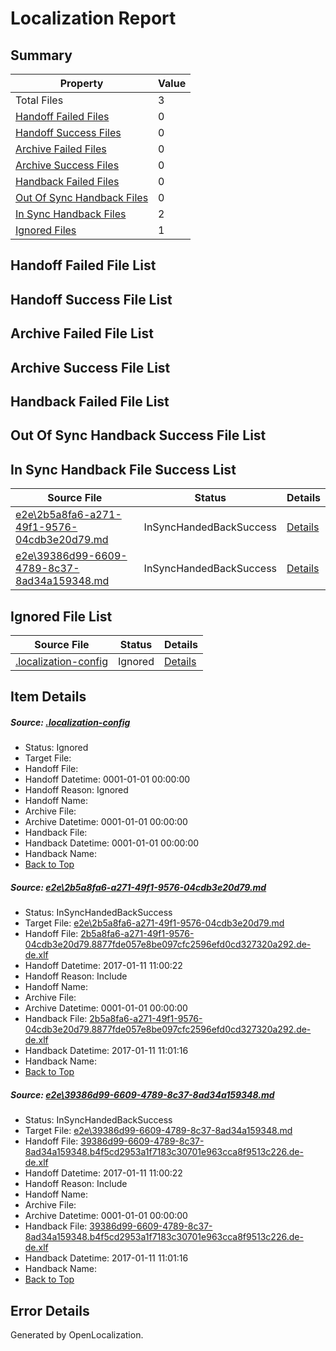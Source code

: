 # <a name='report-top'></a> Localization Report

## Summary
 Property | Value 
 -------- | ----- 
 Total Files | 3
[ Handoff Failed Files ](#handoff-failed-list)| 0
[ Handoff Success Files ](#handoff-success-list)| 0
[ Archive Failed Files ](#archive-failed-list)| 0
[ Archive Success Files ](#archive-success-list)| 0
[ Handback Failed Files ](#handback-failed-list)| 0
[ Out Of Sync Handback Files ](#outofsync-handback-success-list)| 0
[ In Sync Handback Files ](#insync-handback-success-list)| 2
[ Ignored Files ](#ignored-list)| 1

## <a name='handoff-failed-list'></a> Handoff Failed File List

## <a name='handoff-success-list'></a> Handoff Success File List

## <a name='archive-failed-list'></a> Archive Failed File List

## <a name='archive-success-list'></a> Archive Success File List

## <a name='handback-failed-list'></a> Handback Failed File List

## <a name='outofsync-handback-success-list'></a> Out Of Sync Handback Success File List

## <a name='insync-handback-success-list'></a> In Sync Handback File Success List
 Source File | Status | Details 
 ----------- | ------ | ------- 
 [e2e\2b5a8fa6-a271-49f1-9576-04cdb3e20d79.md](https://github.com/OpenLocalizationTestOrg/ol-test0/blob/646c8d3d278bc75785e40148fb9dd2811729929e/e2e/2b5a8fa6-a271-49f1-9576-04cdb3e20d79.md) | InSyncHandedBackSuccess | [Details](#812811ba98fce0a17795a72490ffdd6c1cc3caed1)
 [e2e\39386d99-6609-4789-8c37-8ad34a159348.md](https://github.com/OpenLocalizationTestOrg/ol-test0/blob/646c8d3d278bc75785e40148fb9dd2811729929e/e2e/39386d99-6609-4789-8c37-8ad34a159348.md) | InSyncHandedBackSuccess | [Details](#9acf7e10de3d4a3d0ce12f058d90d2845c070ff12)

## <a name='ignored-list'></a> Ignored File List
 Source File | Status | Details 
 ----------- | ------ | ------- 
 [.localization-config](https://github.com/OpenLocalizationTestOrg/ol-test0/blob/646c8d3d278bc75785e40148fb9dd2811729929e/.localization-config) | Ignored | [Details](#cb0632cf59c1387fc1742bfb9fa3c47f87e2e5c90)

## Item Details
##### <a name='cb0632cf59c1387fc1742bfb9fa3c47f87e2e5c90'></a> Source: [.localization-config](https://github.com/OpenLocalizationTestOrg/ol-test0/blob/646c8d3d278bc75785e40148fb9dd2811729929e/.localization-config)
* Status: Ignored
* Target File: 
* Handoff File: 
* Handoff Datetime: 0001-01-01 00:00:00
* Handoff Reason: Ignored
* Handoff Name: 
* Archive File: 
* Archive Datetime: 0001-01-01 00:00:00
* Handback File: 
* Handback Datetime: 0001-01-01 00:00:00
* Handback Name: 
* [Back to Top](#report-top)

##### <a name='812811ba98fce0a17795a72490ffdd6c1cc3caed1'></a> Source: [e2e\2b5a8fa6-a271-49f1-9576-04cdb3e20d79.md](https://github.com/OpenLocalizationTestOrg/ol-test0/blob/646c8d3d278bc75785e40148fb9dd2811729929e/e2e/2b5a8fa6-a271-49f1-9576-04cdb3e20d79.md)
* Status: InSyncHandedBackSuccess
* Target File: [e2e\2b5a8fa6-a271-49f1-9576-04cdb3e20d79.md](https://github.com/OpenLocalizationTestOrg/ol-test0-dede/blob/56ecbf3a4f15b80a3dd7fdb8a1ec77ae09a9411b/e2e/2b5a8fa6-a271-49f1-9576-04cdb3e20d79.md)
* Handoff File: [2b5a8fa6-a271-49f1-9576-04cdb3e20d79.8877fde057e8be097cfc2596efd0cd327320a292.de-de.xlf](https://github.com/OpenLocalizationTestOrg/ol-test0-handoff/blob/1430f0c81274a6d0561b867c63164f6f04b8be16/ol-handoff/OpenLocalizationTestOrg/ol-test0-dede/shujia/ht/2b5a8fa6-a271-49f1-9576-04cdb3e20d79.8877fde057e8be097cfc2596efd0cd327320a292.de-de.xlf)
* Handoff Datetime: 2017-01-11 11:00:22
* Handoff Reason: Include
* Handoff Name: 
* Archive File: 
* Archive Datetime: 0001-01-01 00:00:00
* Handback File: [2b5a8fa6-a271-49f1-9576-04cdb3e20d79.8877fde057e8be097cfc2596efd0cd327320a292.de-de.xlf](https://github.com/OpenLocalizationTestOrg/ol-test0-handback/blob/8104cf281aef5d93056f43dd92b93d37580ab649/ol-handback/OpenLocalizationTestOrg/ol-test0-dede/shujia/ht/2b5a8fa6-a271-49f1-9576-04cdb3e20d79.8877fde057e8be097cfc2596efd0cd327320a292.de-de.xlf)
* Handback Datetime: 2017-01-11 11:01:16
* Handback Name: 
* [Back to Top](#report-top)

##### <a name='9acf7e10de3d4a3d0ce12f058d90d2845c070ff12'></a> Source: [e2e\39386d99-6609-4789-8c37-8ad34a159348.md](https://github.com/OpenLocalizationTestOrg/ol-test0/blob/646c8d3d278bc75785e40148fb9dd2811729929e/e2e/39386d99-6609-4789-8c37-8ad34a159348.md)
* Status: InSyncHandedBackSuccess
* Target File: [e2e\39386d99-6609-4789-8c37-8ad34a159348.md](https://github.com/OpenLocalizationTestOrg/ol-test0-dede/blob/56ecbf3a4f15b80a3dd7fdb8a1ec77ae09a9411b/e2e/39386d99-6609-4789-8c37-8ad34a159348.md)
* Handoff File: [39386d99-6609-4789-8c37-8ad34a159348.b4f5cd2953a1f7183c30701e963cca8f9513c226.de-de.xlf](https://github.com/OpenLocalizationTestOrg/ol-test0-handoff/blob/1430f0c81274a6d0561b867c63164f6f04b8be16/ol-handoff/OpenLocalizationTestOrg/ol-test0-dede/shujia/ht/39386d99-6609-4789-8c37-8ad34a159348.b4f5cd2953a1f7183c30701e963cca8f9513c226.de-de.xlf)
* Handoff Datetime: 2017-01-11 11:00:22
* Handoff Reason: Include
* Handoff Name: 
* Archive File: 
* Archive Datetime: 0001-01-01 00:00:00
* Handback File: [39386d99-6609-4789-8c37-8ad34a159348.b4f5cd2953a1f7183c30701e963cca8f9513c226.de-de.xlf](https://github.com/OpenLocalizationTestOrg/ol-test0-handback/blob/8104cf281aef5d93056f43dd92b93d37580ab649/ol-handback/OpenLocalizationTestOrg/ol-test0-dede/shujia/ht/39386d99-6609-4789-8c37-8ad34a159348.b4f5cd2953a1f7183c30701e963cca8f9513c226.de-de.xlf)
* Handback Datetime: 2017-01-11 11:01:16
* Handback Name: 
* [Back to Top](#report-top)


## Error Details

Generated by OpenLocalization.
